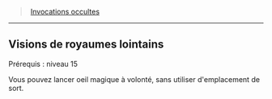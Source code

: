 ﻿---
!GenericItem
Name: Visions de royaumes lointains
Id: warlock_occultsummons_hd.md#visions-de-royaumes-lointains
ParentLink: warlock_occultsummons_hd.md#invocations-occultes
ParentName: Invocations occultes
NameLevel: 2
Attributes:
  Name: Visions de royaumes lointains
  Markdown: >+
    ## <!--Name-->Visions de royaumes lointains<!--/Name-->


    Prérequis : niveau 15


    Vous pouvez lancer oeil magique à volonté, sans utiliser d'emplacement de sort.

AttributesDictionary: >+
  Name: Visions de royaumes lointains

  Markdown: >+

    ## <!--Name-->Visions de royaumes lointains<!--/Name-->





    Prérequis : niveau 15





    Vous pouvez lancer oeil magique à volonté, sans utiliser d'emplacement de sort.



---
> [Invocations occultes](hd_warlock_occultsummons.md)

---

## Visions de royaumes lointains

Prérequis : niveau 15

Vous pouvez lancer oeil magique à volonté, sans utiliser d'emplacement de sort.

